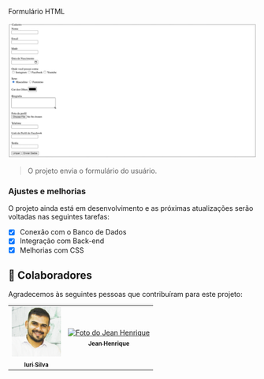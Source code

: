 Formulário HTML

<img src="./assets/projectforms.jpg" alt="exemplo imagem">

> O projeto envia o formulário do usuário.

### Ajustes e melhorias

O projeto ainda está em desenvolvimento e as próximas atualizações serão voltadas nas seguintes tarefas:

- [x] Conexão com o Banco de Dados
- [x] Integração com Back-end
- [x] Melhorias com CSS

## 🤝 Colaboradores

Agradecemos às seguintes pessoas que contribuíram para este projeto:

<table>
  <tr>
    <td align="center">
      <a href="#">
        <img src="./assets/perfil-git.gif" width="100px;" alt="Foto do Érick"/><br>
        <sub>
          <b>Iuri Silva</b>
        </sub>
      </a>
    </td>
    <td align="center">
      <a href="#">
        <img src="https://avatars.githubusercontent.com/u/77000972?v=4" width="100px;" alt="Foto do Jean Henrique"/><br>
        <sub>
          <b>Jean Henrique</b>
        </sub>
      </a>
    </td>
  </tr>
</table>
